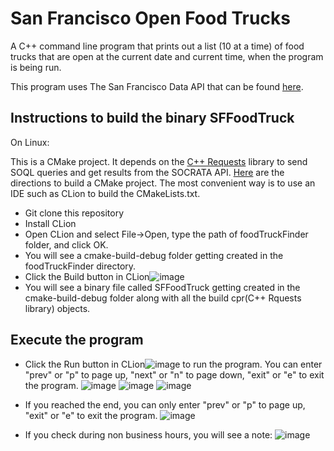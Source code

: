 # San Francisco Open Food Trucks
A C++ command line program that prints out a list (10 at a time) of food trucks that are open at the current date and current time, when the program is being run.

This program uses The San Francisco Data API that can be found [here](https://dev.socrata.com/foundry/data.sfgov.org/bbb8-hzi6).


## Instructions to build the binary SFFoodTruck
On Linux:

This is a CMake project. It depends on the [C++ Requests](https://github.com/whoshuu/cpr) library to send SOQL queries and get results from the SOCRATA API. [Here](https://www.jetbrains.com/help/clion/quick-cmake-tutorial.html#lib-targets) are the directions to build a CMake project. The most convenient way is to use an IDE such as CLion to build the CMakeLists.txt. 
- Git clone this repository
- Install CLion
- Open CLion and select File->Open, type the path of foodTruckFinder folder, and click OK.
- You will see a cmake-build-debug folder getting created in the foodTruckFinder directory. 
- Click the Build button in CLion![image](https://user-images.githubusercontent.com/81490599/113206102-0a653f80-923d-11eb-9027-5959ed943d56.png)
- You will see a binary file called SFFoodTruck getting created in the cmake-build-debug folder along with all the build cpr(C++ Rquests library) objects.


## Execute the program
- Click the Run button in CLion![image](https://user-images.githubusercontent.com/81490599/113208219-88c2e100-923f-11eb-920d-3c2be9032833.png) to run the program.
You can enter "prev" or "p" to page up, "next" or "n" to page down, "exit" or "e" to exit the program.
![image](https://user-images.githubusercontent.com/81490599/113224661-e8c68100-9259-11eb-86a0-6980004f4b03.png)
![image](https://user-images.githubusercontent.com/81490599/113224936-7f933d80-925a-11eb-80e2-cd6be112dbea.png)
![image](https://user-images.githubusercontent.com/81490599/113224857-54a8e980-925a-11eb-9d40-569fe6bf0440.png)

- If you reached the end, you can only enter "prev" or "p" to page up, "exit" or "e" to exit the program.
![image](https://user-images.githubusercontent.com/81490599/113229695-7bb8e880-9265-11eb-87be-fe7136ac618e.png)

- If you check during non business hours, you will see a note:
![image](https://user-images.githubusercontent.com/81490599/113229883-d5211780-9265-11eb-8b12-89a9adb8696f.png)


